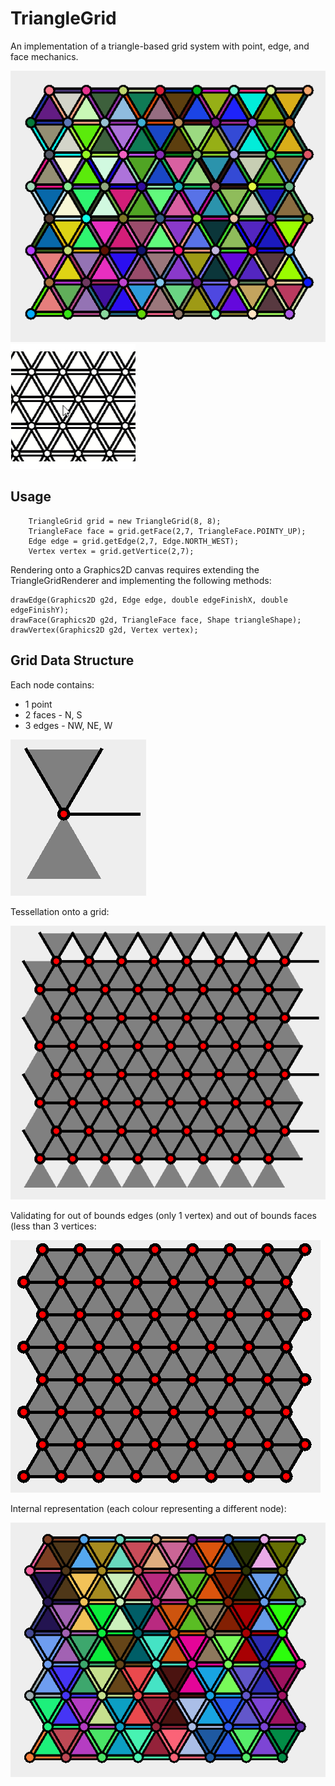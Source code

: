 # TriangleGrid

An implementation of a triangle-based grid system with point, edge, and face mechanics.

![](https://github.com/DM-UK/TriangleGrid/blob/master/src/main/img/4.png)
![](https://github.com/DM-UK/TriangleGrid/blob/master/animation.gif)

## Usage

        TriangleGrid grid = new TriangleGrid(8, 8);
        TriangleFace face = grid.getFace(2,7, TriangleFace.POINTY_UP);
        Edge edge = grid.getEdge(2,7, Edge.NORTH_WEST);
        Vertex vertex = grid.getVertice(2,7);


Rendering onto a Graphics2D canvas requires extending the TriangleGridRenderer and implementing the following methods:

    drawEdge(Graphics2D g2d, Edge edge, double edgeFinishX, double edgeFinishY);
    drawFace(Graphics2D g2d, TriangleFace face, Shape triangleShape);
    drawVertex(Graphics2D g2d, Vertex vertex);
## Grid Data Structure

Each node contains:
- 1 point
- 2 faces - N, S
- 3 edges - NW, NE, W


![](https://github.com/DM-UK/TriangleGrid/blob/master/src/main/img/0.png)


Tessellation onto a grid:

![](https://github.com/DM-UK/TriangleGrid/blob/master/src/main/img/1.png)

Validating for out of bounds edges (only 1 vertex) and out of bounds faces (less than 3 vertices:

![](https://github.com/DM-UK/TriangleGrid/blob/master/src/main/img/2.png)

Internal representation (each colour representing a different node):

![](https://github.com/DM-UK/TriangleGrid/blob/master/src/main/img/3.png)
